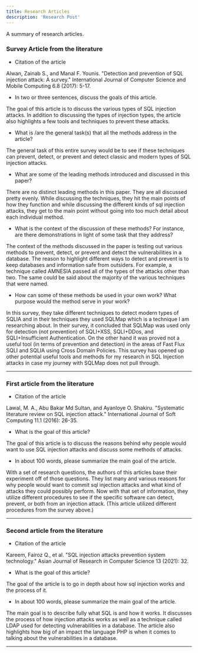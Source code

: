 ```yaml
---
title: Research Articles
description: 'Research Post'
---
```


A summary of research articles.

<!--more-->
### Survey Article from the literature

- Citation of the article

Alwan, Zainab S., and Manal F. Younis. "Detection and prevention of SQL injection attack: A survey." International Journal of Computer Science and Mobile Computing 6.8 (2017): 5-17.

- In two or three sentences, discuss the goals of this article.

The goal of this article is to discuss the various types of SQL injection attacks. In addition to discussing the types of injection types, the article also highlights a few tools and techniques to prevent these attacks.

- What is /are the general task(s) that all the methods address in the article?

The general task of this entire survey would be to see if these techniques can prevent, detect, or prevent and detect classic and modern types of SQL injection attacks.

- What are some of the leading methods introduced and discussed in this paper?

There are no distinct leading methods in this paper. They are all discussed pretty evenly. While discussing the techniques, they hit the main points of how they function and while discussing the different kinds of sql injection attacks, they get to the main point without going into too much detail about each individual method.

- What is the context of the discussion of these methods? For instance, are there demonstrations in light of some task that they address?

The context of the methods discussed in the paper is testing out various methods to prevent, detect, or prevent and detect the vulnerabilities in a database. The reason to highlight different ways to detect and prevent is to keep databases and information safe from outsiders. For example, a technique called AMNESIA passed all of the types of the attacks other than two. The same could be said about the majority of the various techniques that were named.

- How can some of these methods be used in your own work? What purpose would the method serve in your work?

In this survey, they take different techniques to detect modern types of SQLIA and in their techniques they used SQLMap which is a technique I am researching about. In their survey, it concluded that SQLMap was used only for detection (not prevention) of SQLI+XSS, SQLI+DDos, and SQLI+Insufficient Authentication. On the other hand it was proved not a useful tool (in terms of prevention and detection) in the areas of Fast Flux SQLI and SQLIA using Cross Domain Policies. This survey has opened up other potential useful tools and methods for my research in SQL Injection attacks in case my journey with SQLMap does not pull through.

---

### First article from the literature

- Citation of the article

Lawal, M. A., Abu Bakar Md Sultan, and Ayanloye O. Shakiru. "Systematic literature review on SQL injection attack." International Journal of Soft Computing 11.1 (2016): 26-35.

- What is the goal of this article?

The goal of this article is to discuss the reasons behind why people would want to use SQL injection attacks and discuss some methods of attacks.

- In about 100 words, please summarize the main goal of the article.

With a set of research questions, the authors of this articles base their experiment off of those questions. They list many and various reasons for why people would want to commit sql injection attacks and what kind of attacks they could possibly perform. Now with that set of information, they utilize different procedures to see if the specific software can detect, prevent, or both from an injection attack.
(This article utilized different procedures from the survey above.)

---

### Second article from the literature

- Citation of the article

Kareem, Fairoz Q., et al. "SQL injection attacks prevention system technology." Asian Journal of Research in Computer Science 13 (2021): 32.

- What is the goal of this article?

The goal of the article is to go in depth about how sql injection works and the process of it.

- In about 100 words, please summarize the main goal of the article.

The main goal is to describe fully what SQL is and how it works. It discusses the process of how injection attacks works as well as a technique called LDAP used for detecting vulnerabilities in a database. The article also highlights how big of an impact the language PHP is when it comes to talking about the vulnerabilities in a database.

---
